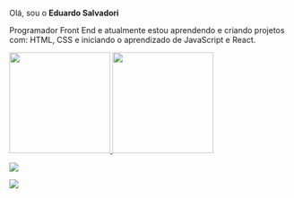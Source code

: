 Olá, sou o <strong>Eduardo Salvadori</strong> 

Programador Front End e atualmente estou aprendendo e criando projetos com:
HTML, CSS e iniciando o aprendizado de JavaScript e React.

<div>
<a href="https://github.com/EduardoSalvadori">

<img height="180em" src="https://github-readme-stats.vercel.app/api/top-langs/?username=EduardoSalvadori&layout=compact&langs_count=78theme=dracula"/>

<img height="180em" src="https://github-readme-stats.vercel.app/api?username=EduardoSalvadorikshow icons=true&theme=dracula&include_all_commits=true&count_private=true"/>
</div>

<div>

<a href="https://instagram.com/eduardosalvadori" target="_blank"><img src="https://img.shields.io/badge/-Instagram-X23E4405F?style=for-the-
badge&logo=instagram&logoColor=white" target="_blank"></a>

<a href="https://www.linkedin.com/in/eduardo-henrique-salvadori-santos-088048176/" target="_blank"><img src="https://img.shields.io/badge/-LinkedIn-%230077B5?style=for-the-
badge&logo=linkedin&logoColor=white" target="_blank"></a>

</div> 

<!--
**EduardoSalvadori/EduardoSalvadori** is a ✨ _special_ ✨ repository because its `README.md` (this file) appears on your GitHub profile.

Here are some ideas to get you started:

- 🔭 I’m currently working on ...
- 🌱 I’m currently learning ...
- 👯 I’m looking to collaborate on ...
- 🤔 I’m looking for help with ...
- 💬 Ask me about ...
- 📫 How to reach me: ...
- 😄 Pronouns: ...
- ⚡ Fun fact: ...
-->
